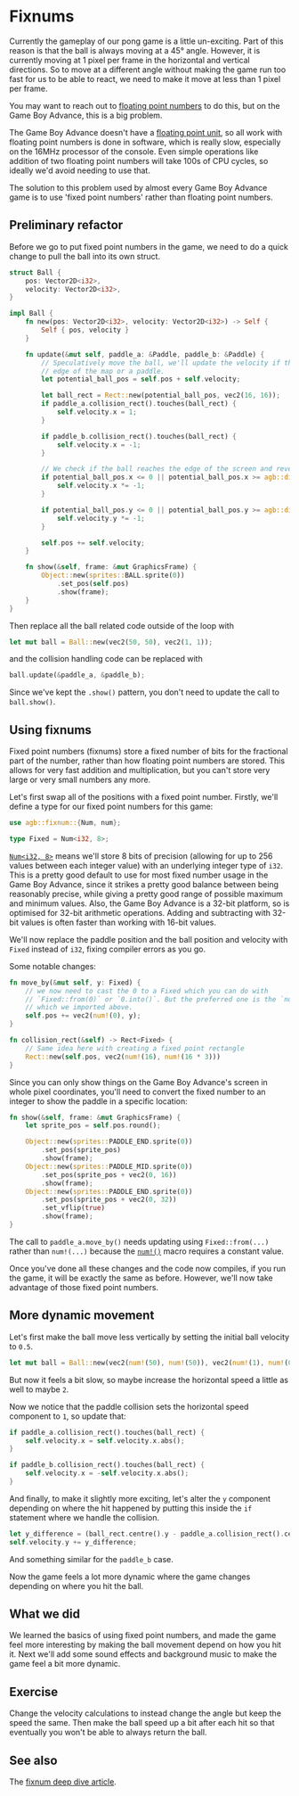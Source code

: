 # Fixnums

Currently the gameplay of our pong game is a little un-exciting.
Part of this reason is that the ball is always moving at a 45° angle.
However, it is currently moving at 1 pixel per frame in the horizontal and vertical directions.
So to move at a different angle without making the game run too fast for us to be able to react, we need to make it move at less than 1 pixel per frame.

You may want to reach out to [floating point numbers](https://en.wikipedia.org/wiki/Floating-point_arithmetic) to do this, but on the Game Boy Advance, this is a big problem.

The Game Boy Advance doesn't have a [floating point unit](https://en.wikipedia.org/wiki/Floating-point_unit),
so all work with floating point numbers is done in software, which is really slow, especially on the 16MHz processor of the console.
Even simple operations like addition of two floating point numbers will take 100s of CPU cycles, so ideally we'd avoid needing to use that.

The solution to this problem used by almost every Game Boy Advance game is to use 'fixed point numbers' rather than floating point numbers.

## Preliminary refactor

Before we go to put fixed point numbers in the game, we need to do a quick change to pull the ball into its own struct.

```rust
struct Ball {
    pos: Vector2D<i32>,
    velocity: Vector2D<i32>,
}

impl Ball {
    fn new(pos: Vector2D<i32>, velocity: Vector2D<i32>) -> Self {
        Self { pos, velocity }
    }

    fn update(&mut self, paddle_a: &Paddle, paddle_b: &Paddle) {
        // Speculatively move the ball, we'll update the velocity if this causes it to intersect with either the
        // edge of the map or a paddle.
        let potential_ball_pos = self.pos + self.velocity;

        let ball_rect = Rect::new(potential_ball_pos, vec2(16, 16));
        if paddle_a.collision_rect().touches(ball_rect) {
            self.velocity.x = 1;
        }

        if paddle_b.collision_rect().touches(ball_rect) {
            self.velocity.x = -1;
        }

        // We check if the ball reaches the edge of the screen and reverse it's direction
        if potential_ball_pos.x <= 0 || potential_ball_pos.x >= agb::display::WIDTH - 16 {
            self.velocity.x *= -1;
        }

        if potential_ball_pos.y <= 0 || potential_ball_pos.y >= agb::display::HEIGHT - 16 {
            self.velocity.y *= -1;
        }

        self.pos += self.velocity;
    }

    fn show(&self, frame: &mut GraphicsFrame) {
        Object::new(sprites::BALL.sprite(0))
            .set_pos(self.pos)
            .show(frame);
    }
}
```

Then replace all the ball related code outside of the loop with

```rust
let mut ball = Ball::new(vec2(50, 50), vec2(1, 1));
```

and the collision handling code can be replaced with

```rust
ball.update(&paddle_a, &paddle_b);
```

Since we've kept the `.show()` pattern, you don't need to update the call to `ball.show()`.

## Using fixnums

Fixed point numbers (fixnums) store a fixed number of bits for the fractional part of the number, rather than how floating point numbers are stored.
This allows for very fast addition and multiplication, but you can't store very large or very small numbers any more.

Let's first swap all of the positions with a fixed point number.
Firstly, we'll define a type for our fixed point numbers for this game:

```rust
use agb::fixnum::{Num, num};

type Fixed = Num<i32, 8>;
```

[`Num<i32, 8>`](https://docs.rs/agb/latest/agb/fixnum/struct.Num.html) means we'll store 8 bits of precision
(allowing for up to 256 values between each integer value) with an underlying integer type of `i32`.
This is a pretty good default to use for most fixed number usage in the Game Boy Advance, since it strikes a pretty good balance between being reasonably precise, while giving a pretty good range of possible maximum and minimum values.
Also, the Game Boy Advance is a 32-bit platform, so is optimised for 32-bit arithmetic operations.
Adding and subtracting with 32-bit values is often faster than working with 16-bit values.

We'll now replace the paddle position and the ball position and velocity with `Fixed` instead of `i32`, fixing compiler errors as you go.

Some notable changes:

```rust
fn move_by(&mut self, y: Fixed) {
    // we now need to cast the 0 to a Fixed which you can do with
    // `Fixed::from(0)` or `0.into()`. But the preferred one is the `num!` macro
    // which we imported above.
    self.pos += vec2(num!(0), y);
}

fn collision_rect(&self) -> Rect<Fixed> {
    // Same idea here with creating a fixed point rectangle
    Rect::new(self.pos, vec2(num!(16), num!(16 * 3)))
}
```

Since you can only show things on the Game Boy Advance's screen in whole pixel coordinates, you'll need to convert the fixed number to an
integer to show the paddle in a specific location:

```rust
fn show(&self, frame: &mut GraphicsFrame) {
    let sprite_pos = self.pos.round();

    Object::new(sprites::PADDLE_END.sprite(0))
        .set_pos(sprite_pos)
        .show(frame);
    Object::new(sprites::PADDLE_MID.sprite(0))
        .set_pos(sprite_pos + vec2(0, 16))
        .show(frame);
    Object::new(sprites::PADDLE_END.sprite(0))
        .set_pos(sprite_pos + vec2(0, 32))
        .set_vflip(true)
        .show(frame);
}
```

The call to `paddle_a.move_by()` needs updating using `Fixed::from(...)` rather than `num!(...)` because the [`num!()`](https://docs.rs/agb/latest/agb/fixnum/macro.num.html) macro requires a constant value.

Once you've done all these changes and the code now compiles, if you run the game, it will be exactly the same as before.
However, we'll now take advantage of those fixed point numbers.

## More dynamic movement

Let's first make the ball move less vertically by setting the initial ball velocity to `0.5`.

```rust
let mut ball = Ball::new(vec2(num!(50), num!(50)), vec2(num!(1), num!(0.5)));
```

But now it feels a bit slow, so maybe increase the horizontal speed a little as well to maybe `2`.

Now we notice that the paddle collision sets the horizontal speed component to `1`, so update that:

```rust
if paddle_a.collision_rect().touches(ball_rect) {
    self.velocity.x = self.velocity.x.abs();
}

if paddle_b.collision_rect().touches(ball_rect) {
    self.velocity.x = -self.velocity.x.abs();
}
```

And finally, to make it slightly more exciting, let's alter the `y` component depending on where the hit happened by putting this
inside the `if` statement where we handle the collision.

```rust
let y_difference = (ball_rect.centre().y - paddle_a.collision_rect().centre().y) / 32;
self.velocity.y += y_difference;
```

And something similar for the `paddle_b` case.

Now the game feels a lot more dynamic where the game changes depending on where you hit the ball.

## What we did

We learned the basics of using fixed point numbers, and made the game feel more interesting by making the ball movement depend on how you hit it.
Next we'll add some sound effects and background music to make the game feel a bit more dynamic.

## Exercise

Change the velocity calculations to instead change the angle but keep the speed the same.
Then make the ball speed up a bit after each hit so that eventually you won't be able to always return the ball.

## See also

The [fixnum deep dive article](../articles/fixed_point_numbers.md).
